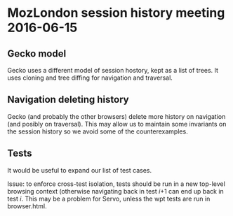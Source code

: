 # MozLondon session history meeting 2016-06-15

## Gecko model

Gecko uses a different model of session hostory, kept as a
list of trees. It uses cloning and tree diffing for navigation
and traversal.

## Navigation deleting history

Gecko (and probably the other browsers) delete more history on navigation
(and posibly on traversal). This may allow us to maintain some invariants
on the session history so we avoid some of the counterexamples.

## Tests

It would be useful to expand our list of test cases.

Issue: to enforce cross-test isolation, tests should be run in
a new top-level browsing context (otherwise navigating back in test *i*+1
can end up back in test *i*. This may be a problem for Servo, unless
the wpt tests are run in browser.html.

